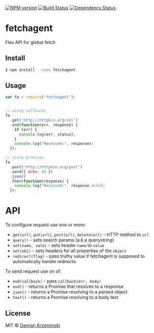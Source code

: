 [![NPM version][npm-image]][npm-url]
[![Build Status][build-image]][build-url]
[![Dependency Status][deps-image]][deps-url]

# fetchagent

Flex API for global fetch

## Install

```sh
$ npm install --save fetchagent
```

## Usage

```js
var fa = require('fetchagent');


// using callbacks
fa
  .get('http://httpbin.org/xml')
  .end(function(err, response) {
    if (err) {
      console.log(err, status);
    }
    console.log("Received:", response);
  });

// using promises
fa
  .post('http://httpbin.org/post')
  .send({ echo: 42 })
  .json()
  .then(function(response) {
    console.log("Received:", response.echo);
  });

```

# API

To configure request use one or more:

- `get(url)`, `put(url)`, `post(url)`, `delete(url)` - HTTP method to `url`
- `query()` - sets search params (a.k.a querystring)
- `set(name, vale)` - sets header `name` to `value`
- `set(obj)` - sets headers for all properties of the `object`
- `redirect(flag)` - pass truthy value if fetchagent is supposed to automatically handle redirects

To send request use on of:

- `end(callback)` - pass `callback(err, body)`
- `end()` - returns a Promise that resolves to a response
- `json()` - returns a Promise resolving to a parsed object
- `text()` - returns a Promise resolving to a body text

## License

MIT © [Damian Krzeminski](https://pirxpilot.me)

[npm-image]: https://img.shields.io/npm/v/fetchagent
[npm-url]: https://npmjs.org/package/fetchagent

[build-url]: https://github.com/pirxpilot/fetchagent/actions/workflows/check.yaml
[build-image]: https://img.shields.io/github/workflow/status/pirxpilot/fetchagent/check

[deps-image]: https://img.shields.io/librariesio/release/npm/fetchagent
[deps-url]: https://libraries.io/npm/fetchagent

